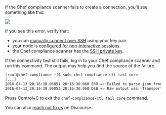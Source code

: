 If the Chef compliance scanner fails to create a connection, you'll see something like this:

![](compliance/connectivity_report_fail_centos7.png)

If you see this error, verify that:

* you can [manually connect over SSH](#step2) using your key pair.
* your node is [configured for non-interactive sessions](#step3).
* the Chef compliance scanner has the [SSH private key](#step4).

If the connectivity test still fails, log in to your Chef compliance scanner and run this command. The output may help you find the source of the failure.

```bash
[root@chef-compliance ~]$ sudo chef-compliance-ctl tail core
[...]
2016-04-13_20:16:30.06851 20:16:30.068 ERR => Failed to parse json from detection run on sshKey://root@10.1.1.35:22 using login key fe5ad500-1319-4c57-637d-ab0dd70aa254: unexpected end of JSON input
2016-04-13_20:16:30.06853 20:16:30.068 DEB => Raw output was: Transport error, can't connect to 'ssh' backend: SSH session could not be established
```

Press Control+C to exit the `chef-compliance-ctl tail core` command.

You can also [reach out to us](https://discourse.chef.io) on Discourse.

